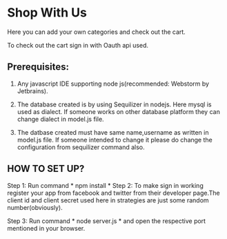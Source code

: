 # Shop With Us

Here you can add your own categories and check out the cart.

To check out the cart sign in with Oauth api used.


## Prerequisites:

1.    Any javascript IDE supporting node js(recommended: Webstorm by Jetbrains).

2.    The database created is by using Sequilizer in nodejs. Here mysql is used as dialect. If someone works on other database platform they can change dialect in model.js file.

3.    The datbase created must have same name,username as written in model.js file. If someone intended to change it please do change the configuration from sequilizer command also.

## HOW TO SET UP?

Step 1: Run command
       * npm install *
  Step 2: To make sign in working register your app from facebook and twitter from their developer page.The client id and client secret used here in strategies are just some random number(obviously).

Step 3: Run command * node server.js * and open the respective port mentioned in your browser.     
      
